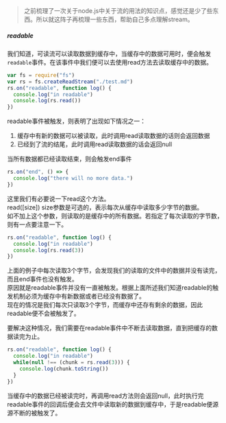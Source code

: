 > 之前梳理了一次关于node.js中关于流的用法的知识点，感觉还是少了些东西。所以就这阵子再梳理一些东西，帮助自己多点理解stream。

##### readable
我们知道，可读流可以读取数据到缓存中，当缓存中的数据可用时，便会触发`readable`事件。在该事件中我们便可以去使用read方法去读取缓存中的数据。
```javascript
var fs = require("fs")
var rs = fs.createReadStream("./test.md")
rs.on("readable", function log() {
  console.log("in readable")
  console.log(rs.read())
})
```
readable事件被触发，则表明了出现如下情况之一：
1. 缓存中有新的数据可以被读取，此时调用read读取数据的话则会返回数据
2. 已经到了流的结尾，此时调用read读取数据的话会返回null

当所有数据都已经读取结束，则会触发end事件
```javascript
rs.on("end", () => {
  console.log("there will no more data.")
})
```

这里我们有必要说一下read这个方法。  
read([size]) size参数是可选的，表示每次从缓存中读取多少字节的数据。  
如不加上这个参数，则读取的是缓存中的所有数据。若指定了每次读取的字节数，则有一点要注意一下。
```javascript
rs.on("readable", function log() {
  console.log("in readable")
  console.log(rs.read(3))
})
```
上面的例子中每次读取3个字节，会发现我们的读取的文件中的数据并没有读完，而且end事件也没有触发。  
原因就是readable事件并没有一直被触发。根据上面所述我们知道readable的触发机制必须为缓存中有新数据或者已经没有数据了。  
现在的情况是我们每次只读取3个字节，而缓存中还存有剩余的数据，因此readable便不会被触发了。  

要解决这种情况，我们需要在readable事件中不断去读取数据，直到把缓存的数据读完为止。
```javascript
rs.on("readable", function log() {
  console.log("in readable")
  while(null !== (chunk = rs.read(3))) {
    console.log(chunk.toString())
  }
})
```  
当缓存中的数据已经被读完时，再调用read方法则会返回null，此时执行完readable事件的回调后便会去文件中读取新的数据到缓存中，于是readable便源源不断的被触发了。
